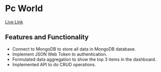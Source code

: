 # Pc World

[Live Link](https://pc-world-5e4fb.web.app)

## Features and Functionality

- Connect to MongoDB to store all data in MongoDB database.
- Implement JSON Web Token to authentication.
- Formulated data aggregation to show the top 3 items in the dashboard.
- Implemented API to do CRUD operations.
